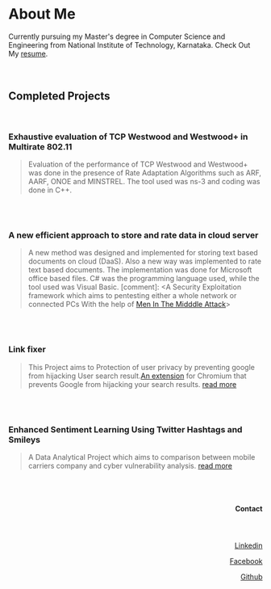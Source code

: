 # About Me
Currently pursuing my Master's degree in Computer Science and Engineering from National Institute of Technology, Karnataka. Check Out My [resume](https://github.com/arjun10792/arjun10792.github.io/blob/master/arjun_resume.pdf).
<br>
<br>
<br>

## Completed Projects
<br>

### Exhaustive evaluation of TCP Westwood and Westwood+ in Multirate 802.11

>Evaluation of the performance of TCP Westwood and Westwood+ was done in the presence of Rate Adaptation Algorithms such as ARF, AARF, ONOE and MINSTREL. The tool used was ns-3 and coding was done in C++.


<br>
<br>

### A new efficient approach to store and rate data in cloud server

> A new method was designed and implemented for storing text based documents on cloud (DaaS). Also a new way was implemented to rate text based documents. The implementation was done for Microsoft office based files. C# was the programming language used, while the tool used was Visual Basic.
[comment]: <A Security Exploitation framework which aims to pentesting either a whole network or connected PCs With the help of [Men In The Midddle Attack](https://github.com/dblackmorris/baby.git)> 

<br>
<br>

### Link fixer

> This Project aims to Protection of user privacy by preventing google from hijacking User  search result.[An extension](https://github.com/dblackmorris/fixer.git) for Chromium that prevents Google from hijacking your search results. [read more](http://ieeexplore.ieee.org/document/7764412/)

<br>
<br>

### Enhanced Sentiment Learning Using Twitter Hashtags and Smileys

> A Data Analytical Project which aims to comparison between mobile carriers company and cyber vulnerability analysis. [read more](http://www.aclweb.org/anthology/C10-2028)

<br>
<br>

<header><h4><p align="right">Contact</p> </h4></header> 

<p align="right"><a href="https://www.linkedin.com/in/ritik-dubey-b2b89763/">Linkedin</a></p> 
 <p align="right"><a href="https://www.facebook.com/thecyberevilsteam">Facebook</a></p>
 <p align="right"><a href="https://github.com/dblackmorris">Github</a></p>
